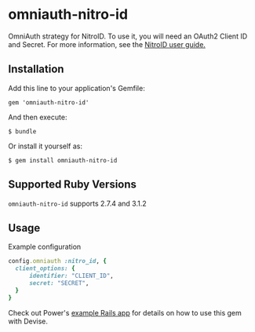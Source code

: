 # omniauth-nitro-id

OmniAuth strategy for NitroID. To use it, you will need an OAuth2 Client ID and Secret. For more information, see the [NitroID user guide.](https://github.com/powerhome/nitro-id/blob/main/docs/user-guide.md)
## Installation

Add this line to your application's Gemfile:

    gem 'omniauth-nitro-id'

And then execute:

    $ bundle

Or install it yourself as:

    $ gem install omniauth-nitro-id

## Supported Ruby Versions

`omniauth-nitro-id` supports 2.7.4 and 3.1.2

## Usage

Example configuration
```ruby
config.omniauth :nitro_id, {
  client_options: {
      identifier: "CLIENT_ID",
      secret: "SECRET",
  }
}
```

Check out Power's [example Rails app](https://github.com/powerhome/example-rails-app) for details on how to use this gem with Devise.
